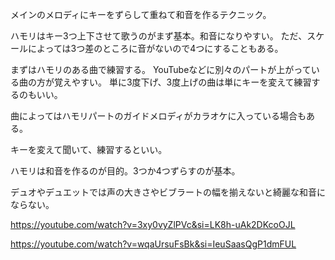 メインのメロディにキーをずらして重ねて和音を作るテクニック。

ハモリはキー3つ上下させて歌うのがまず基本。和音になりやすい。
ただ、スケールによっては3つ差のところに音がないので4つにすることもある。

まずはハモリのある曲で練習する。
YouTubeなどに別々のパートが上がっている曲の方が覚えやすい。
単に3度下げ、3度上げの曲は単にキーを変えて練習するのもいい。

曲によってはハモリパートのガイドメロディがカラオケに入っている場合もある。

キーを変えて聞いて、練習するといい。

ハモリは和音を作るのが目的。3つか4つずらすのが基本。

デュオやデュエットでは声の大きさやビブラートの幅を揃えないと綺麗な和音にならない。

https://youtube.com/watch?v=3xy0vyZlPVc&si=LK8h-uAk2DKcoOJL

https://youtube.com/watch?v=wqaUrsuFsBk&si=IeuSaasQgP1dmFUL
